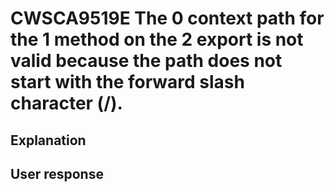 # CWSCA9519E The 0 context path for the 1 method on the 2 export is not valid because the path does not start with the forward slash character (/).

## Explanation

## User response